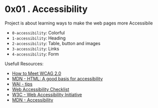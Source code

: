 # 0x01 . Accessibility

Project is about learning ways to make the web pages more Accessibile

- `0-accessibility`: Colorful
- `1-accessibility`: Heading
- `2-accessibility`: Table, button and images
- `3-accessibility`: Links
- `4-accessibility`: Form

Usefull Resources:

- [How to Meet WCAG 2.0](https://www.w3.org/WAI/WCAG20/quickref/)
- [MDN - HTML: A good basis for accessibility](https://developer.mozilla.org/en-US/docs/Learn/Accessibility/HTML)
- [WAI - tips](https://www.w3.org/WAI/gettingstarted/tips/)
- [Web Accessibility Checklist](http://a11yproject.com/checklist.html)
- [W3C - Web Accessibility Initiative](https://www.w3.org/WAI/)
-  [MDN - Accessibility](https://developer.mozilla.org/en-US/docs/Web/Accessibility)
